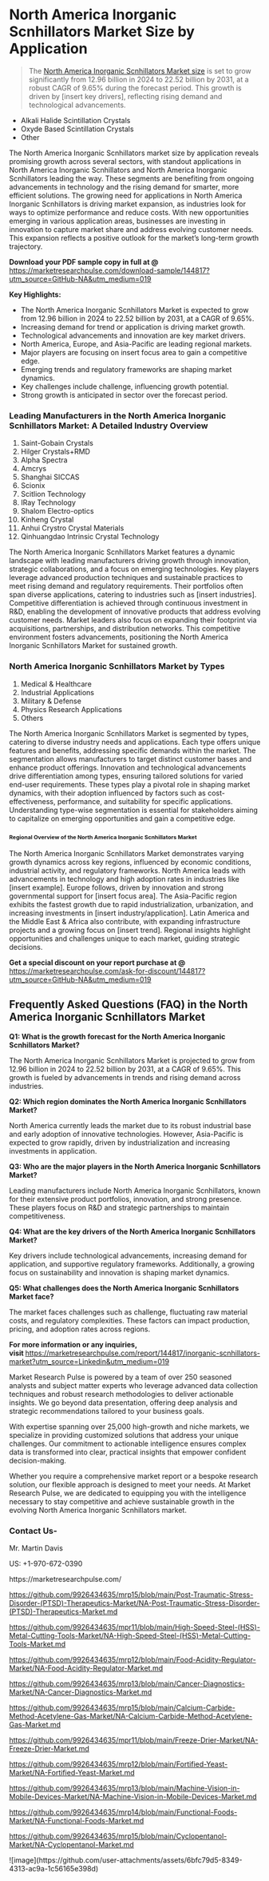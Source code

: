 <h1>North America Inorganic Scnhillators Market&nbsp;Size by Application</h1><blockquote><p>The <a href="https://marketresearchpulse.com/download-sample/144817?utm_source=GitHub-NA&amp;utm_medium=019">North America Inorganic Scnhillators Market size</a> is set to grow significantly from 12.96 billion in 2024 to 22.52 billion by 2031, at a robust CAGR of 9.65% during the forecast period. This growth is driven by [insert key drivers], reflecting rising demand and technological advancements.</p></blockquote><ul><li>Alkali Halide Scintillation Crystals<li> Oxyde Based Scintillation Crystals<li> Other</li></ul><p>The North America Inorganic Scnhillators market size by application reveals promising growth across several sectors, with standout applications in North America Inorganic Scnhillators and North America Inorganic Scnhillators leading the way. These segments are benefiting from ongoing advancements in technology and the rising demand for smarter, more efficient solutions. The growing need for applications in North America Inorganic Scnhillators is driving market expansion, as industries look for ways to optimize performance and reduce costs. With new opportunities emerging in various application areas, businesses are investing in innovation to capture market share and address evolving customer needs. This expansion reflects a positive outlook for the market’s long-term growth trajectory.</p><p><strong>Download your PDF sample copy in full at @ </strong><a href="https://marketresearchpulse.com/download-sample/144817?utm_source=GitHub-NA&amp;utm_medium=019">https://marketresearchpulse.com/download-sample/144817?utm_source=GitHub-NA&amp;utm_medium=019</a></p><p><strong>Key Highlights: </strong></p><ul><li>The North America Inorganic Scnhillators Market is expected to grow from 12.96 billion in 2024 to 22.52 billion by 2031, at a CAGR of 9.65%.</li><li>Increasing demand for trend or application is driving market growth.</li><li>Technological advancements and innovation are key market drivers.</li><li>North America, Europe, and Asia-Pacific are leading regional markets.</li><li>Major players are focusing on insert focus area to gain a competitive edge.</li><li>Emerging trends and regulatory frameworks are shaping market dynamics.</li><li>Key challenges include challenge, influencing growth potential.</li><li>Strong growth is anticipated in sector over the forecast period.</li></ul><h3>Leading Manufacturers in the North America Inorganic Scnhillators Market: A Detailed Industry Overview</h3><ol><li>Saint-Gobain Crystals</li><li>Hilger Crystals+RMD</li><li>Alpha Spectra</li><li>Amcrys</li><li>Shanghai SICCAS</li><li>Scionix</li><li>Scitlion Technology</li><li>IRay Technology</li><li>Shalom Electro-optics</li><li>Kinheng Crystal</li><li>Anhui Crystro Crystal Materials</li><li>Qinhuangdao Intrinsic Crystal Technology</li></ol><div class="flex max-w-full flex-col flex-grow"><div class="min-h-8 text-message flex w-full flex-col items-end gap-2 whitespace-normal break-words [.text-message+&amp;]:mt-5" dir="auto" data-message-author-role="assistant" data-message-id="fd8432e4-4910-450d-b182-61b7bfb0a01f" data-message-model-slug="gpt-4o"><div class="flex w-full flex-col gap-1 empty:hidden first:pt-[3px]"><div class="markdown prose w-full break-words dark:prose-invert light"><p>The North America Inorganic Scnhillators Market features a dynamic landscape with leading manufacturers driving growth through innovation, strategic collaborations, and a focus on emerging technologies. Key players leverage advanced production techniques and sustainable practices to meet rising demand and regulatory requirements. Their portfolios often span diverse applications, catering to industries such as [insert industries]. Competitive differentiation is achieved through continuous investment in R&amp;D, enabling the development of innovative products that address evolving customer needs. Market leaders also focus on expanding their footprint via acquisitions, partnerships, and distribution networks. This competitive environment fosters advancements, positioning the North America Inorganic Scnhillators Market for sustained growth.</p></div></div></div></div><h3>North America Inorganic Scnhillators Market by Types</h3><ol><li>Medical & Healthcare<li> Industrial Applications<li> Military & Defense<li> Physics Research Applications<li> Others</li></ol><div class="flex max-w-full flex-col flex-grow"><div class="min-h-8 text-message flex w-full flex-col items-end gap-2 whitespace-normal break-words [.text-message+&amp;]:mt-5" dir="auto" data-message-author-role="assistant" data-message-id="084470be-0bb7-4664-bddf-5156b4f41249" data-message-model-slug="gpt-4o-mini"><div class="flex w-full flex-col gap-1 empty:hidden first:pt-[3px]"><div class="markdown prose w-full break-words dark:prose-invert light"><p>The North America Inorganic Scnhillators Market is segmented by types, catering to diverse industry needs and applications. Each type offers unique features and benefits, addressing specific demands within the market. The segmentation allows manufacturers to target distinct customer bases and enhance product offerings. Innovation and technological advancements drive differentiation among types, ensuring tailored solutions for varied end-user requirements. These types play a pivotal role in shaping market dynamics, with their adoption influenced by factors such as cost-effectiveness, performance, and suitability for specific applications. Understanding type-wise segmentation is essential for stakeholders aiming to capitalize on emerging opportunities and gain a competitive edge.</p></div></div></div></div><h3><span style="font-size: 11px;">Regional Overview of the North America Inorganic Scnhillators Market</span></h3><div class="flex max-w-full flex-col flex-grow"><div class="min-h-8 text-message flex w-full flex-col items-end gap-2 whitespace-normal break-words [.text-message+&amp;]:mt-5" dir="auto" data-message-author-role="assistant" data-message-id="e9038762-ce64-4e30-91c9-9bd413514231" data-message-model-slug="gpt-4o-mini"><div class="flex w-full flex-col gap-1 empty:hidden first:pt-[3px]"><div class="markdown prose w-full break-words dark:prose-invert light"><p>The North America Inorganic Scnhillators Market demonstrates varying growth dynamics across key regions, influenced by economic conditions, industrial activity, and regulatory frameworks. North America leads with advancements in technology and high adoption rates in industries like [insert example]. Europe follows, driven by innovation and strong governmental support for [insert focus area]. The Asia-Pacific region exhibits the fastest growth due to rapid industrialization, urbanization, and increasing investments in [insert industry/application]. Latin America and the Middle East &amp; Africa also contribute, with expanding infrastructure projects and a growing focus on [insert trend]. Regional insights highlight opportunities and challenges unique to each market, guiding strategic decisions.</p></div></div></div></div><p><strong>Get a special discount on your report purchase at @ </strong><a href="https://marketresearchpulse.com/ask-for-discount/144817?utm_source=GitHub-NA&amp;utm_medium=019">https://marketresearchpulse.com/ask-for-discount/144817?utm_source=GitHub-NA&amp;utm_medium=019</a></p><h2>Frequently Asked Questions (FAQ) in the North America Inorganic Scnhillators Market</h2><p><strong>Q1: What is the growth forecast for the North America Inorganic Scnhillators Market?</strong></p><p>The North America Inorganic Scnhillators Market is projected to grow from 12.96 billion in 2024 to 22.52 billion by 2031, at a CAGR of 9.65%. This growth is fueled by advancements in trends and rising demand across industries.</p><p><strong>Q2: Which region dominates the North America Inorganic Scnhillators Market?</strong></p><p>North America currently leads the market due to its robust industrial base and early adoption of innovative technologies. However, Asia-Pacific is expected to grow rapidly, driven by industrialization and increasing investments in application.</p><p><strong>Q3: Who are the major players in the North America Inorganic Scnhillators Market?</strong></p><p>Leading manufacturers include North America Inorganic Scnhillators, known for their extensive product portfolios, innovation, and strong presence. These players focus on R&amp;D and strategic partnerships to maintain competitiveness.</p><p><strong>Q4: What are the key drivers of the North America Inorganic Scnhillators Market?</strong></p><p>Key drivers include technological advancements, increasing demand for application, and supportive regulatory frameworks. Additionally, a growing focus on sustainability and innovation is shaping market dynamics.</p><p><strong>Q5: What challenges does the North America Inorganic Scnhillators Market face?</strong></p><p>The market faces challenges such as challenge, fluctuating raw material costs, and regulatory complexities. These factors can impact production, pricing, and adoption rates across regions.</p><p><strong>For more information or any inquiries, visit&nbsp;</strong><a href="https://marketresearchpulse.com/report/144817/inorganic-scnhillators-market?utm_source=Linkedin&utm_medium=019">https://marketresearchpulse.com/report/144817/inorganic-scnhillators-market?utm_source=Linkedin&utm_medium=019</a></p><p>Market Research Pulse is powered by a team of over 250 seasoned analysts and subject matter experts who leverage advanced data collection techniques and robust research methodologies to deliver actionable insights. We go beyond data presentation, offering deep analysis and strategic recommendations tailored to your business goals.</p><p>With expertise spanning over 25,000 high-growth and niche markets, we specialize in providing customized solutions that address your unique challenges. Our commitment to actionable intelligence ensures complex data is transformed into clear, practical insights that empower confident decision-making.</p><p>Whether you require a comprehensive market report or a bespoke research solution, our flexible approach is designed to meet your needs. At Market Research Pulse, we are dedicated to equipping you with the intelligence necessary to stay competitive and achieve sustainable growth in the evolving North America Inorganic Scnhillators market.</p><h3><strong>Contact Us-</strong></h3><p>Mr. Martin Davis</p><p>US: +1-970-672-0390</p><p>https://marketresearchpulse.com/</p><p><a href="https://github.com/9926434635/mrp15/blob/main/Post-Traumatic-Stress-Disorder-(PTSD)-Therapeutics-Market/NA-Post-Traumatic-Stress-Disorder-(PTSD)-Therapeutics-Market.md">https://github.com/9926434635/mrp15/blob/main/Post-Traumatic-Stress-Disorder-(PTSD)-Therapeutics-Market/NA-Post-Traumatic-Stress-Disorder-(PTSD)-Therapeutics-Market.md</a></p><p><a href="https://github.com/9926434635/mpr11/blob/main/High-Speed-Steel-(HSS)-Metal-Cutting-Tools-Market/NA-High-Speed-Steel-(HSS)-Metal-Cutting-Tools-Market.md">https://github.com/9926434635/mpr11/blob/main/High-Speed-Steel-(HSS)-Metal-Cutting-Tools-Market/NA-High-Speed-Steel-(HSS)-Metal-Cutting-Tools-Market.md</a></p><p><a href="https://github.com/9926434635/mrp12/blob/main/Food-Acidity-Regulator-Market/NA-Food-Acidity-Regulator-Market.md">https://github.com/9926434635/mrp12/blob/main/Food-Acidity-Regulator-Market/NA-Food-Acidity-Regulator-Market.md</a></p><p><a href="https://github.com/9926434635/mrp13/blob/main/Cancer-Diagnostics-Market/NA-Cancer-Diagnostics-Market.md">https://github.com/9926434635/mrp13/blob/main/Cancer-Diagnostics-Market/NA-Cancer-Diagnostics-Market.md</a></p><p><a href="https://github.com/9926434635/mrp15/blob/main/Calcium-Carbide-Method-Acetylene-Gas-Market/NA-Calcium-Carbide-Method-Acetylene-Gas-Market.md">https://github.com/9926434635/mrp15/blob/main/Calcium-Carbide-Method-Acetylene-Gas-Market/NA-Calcium-Carbide-Method-Acetylene-Gas-Market.md</a></p><p><a href="https://github.com/9926434635/mpr11/blob/main/Freeze-Drier-Market/NA-Freeze-Drier-Market.md">https://github.com/9926434635/mpr11/blob/main/Freeze-Drier-Market/NA-Freeze-Drier-Market.md</a></p><p><a href="https://github.com/9926434635/mrp12/blob/main/Fortified-Yeast-Market/NA-Fortified-Yeast-Market.md">https://github.com/9926434635/mrp12/blob/main/Fortified-Yeast-Market/NA-Fortified-Yeast-Market.md</a></p><p><a href="https://github.com/9926434635/mrp13/blob/main/Machine-Vision-in-Mobile-Devices-Market/NA-Machine-Vision-in-Mobile-Devices-Market.md">https://github.com/9926434635/mrp13/blob/main/Machine-Vision-in-Mobile-Devices-Market/NA-Machine-Vision-in-Mobile-Devices-Market.md</a></p><p><a href="https://github.com/9926434635/mrp14/blob/main/Functional-Foods-Market/NA-Functional-Foods-Market.md">https://github.com/9926434635/mrp14/blob/main/Functional-Foods-Market/NA-Functional-Foods-Market.md</a></p><p><a href="https://github.com/9926434635/mrp15/blob/main/Cyclopentanol-Market/NA-Cyclopentanol-Market.md">https://github.com/9926434635/mrp15/blob/main/Cyclopentanol-Market/NA-Cyclopentanol-Market.md</a></p>
![image](https://github.com/user-attachments/assets/6bfc79d5-8349-4313-ac9a-1c56165e398d)
